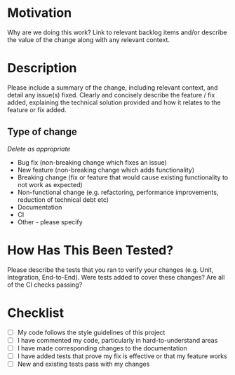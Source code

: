 # Motivation

Why are we doing this work? Link to relevant backlog items and/or describe the value of the change along with any relevant context.

# Description

Please include a summary of the change, including relevant context, and detail any issue(s) fixed. Clearly and concisely describe the feature / fix added, explaining the technical solution provided and how it relates to the feature or fix added.


## Type of change
*Delete as appropriate*

- Bug fix (non-breaking change which fixes an issue)
- New feature (non-breaking change which adds functionality)
- Breaking change (fix or feature that would cause existing functionality to not work as expected)
- Non-functional change (e.g. refactoring, performance improvements, reduction of technical debt etc)
- Documentation
- CI
- Other - please specify

# How Has This Been Tested?

Please describe the tests that you ran to verify your changes (e.g. Unit, Integration, End-to-End).
Were tests added to cover these changes?
Are all of the CI checks passing?

# Checklist

- [ ] My code follows the style guidelines of this project
- [ ] I have commented my code, particularly in hard-to-understand areas
- [ ] I have made corresponding changes to the documentation
- [ ] I have added tests that prove my fix is effective or that my feature works
- [ ] New and existing tests pass with my changes
